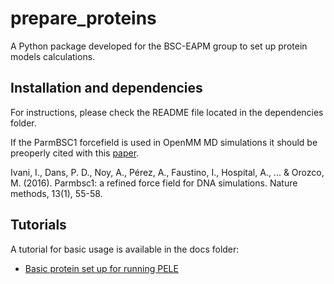 # prepare_proteins
A Python package developed for the BSC-EAPM group to set up protein models calculations.

## Installation and dependencies

For instructions, please check the README file located in the dependencies folder.

If the ParmBSC1 forcefield is used in OpenMM MD simulations it should be preoperly cited with this [paper]([url](https://www.nature.com/articles/nmeth.3658)).

Ivani, I., Dans, P. D., Noy, A., Pérez, A., Faustino, I., Hospital, A., ... & Orozco, M. (2016). Parmbsc1: a refined force field for DNA simulations. Nature methods, 13(1), 55-58.

## Tutorials

A tutorial for basic usage is available in the docs folder:

 * [Basic protein set up for running PELE](https://github.com/Martin-Floor/prepare_proteins/blob/main/docs/tutorial/01-BasicProteinSetUpForPELE/01-BasicProteinSetUpForPELE.ipynb)

